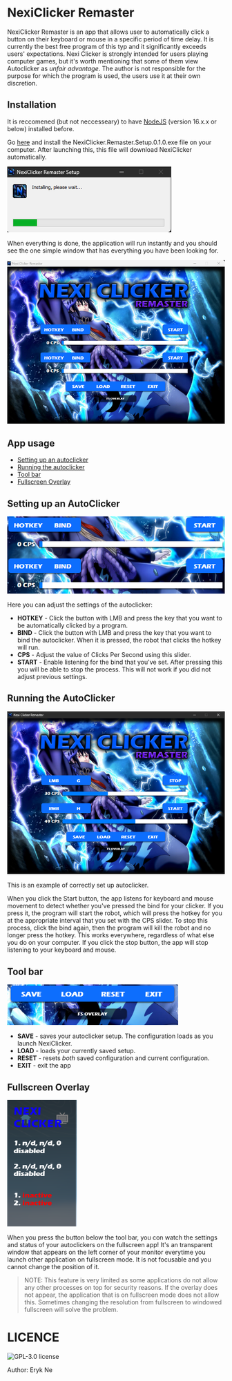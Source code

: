 # NexiClicker Remaster 

NexiClicker Remaster is an app that allows user to automatically click a button on their keyboard or mouse in a specific period of time delay.
It is currently the best free program of this typ and it significantly exceeds users' expectations.
Nexi Clicker is strongly intended for users playing computer games, but it's worth mentioning that some of them view Autoclicker as _unfair advantage_.
The author is not responsible for the purpose for which the program is used, the users use it at their own discretion.

## Installation

It is reccomened (but not neccesseary) to have [NodeJS](https://nodejs.org/en/download/prebuilt-installer) (version 16.x.x or below) installed before.

Go [here](https://github.com/ErykNe/NexiClicker-Remaster/releases/tag/v0.1.0) and install the NexiClicker.Remaster.Setup.0.1.0.exe file on your computer.
After launching this, this file will download NexiClicker automatically.

![](https://github.com/ErykNe/NexiClicker-Remaster/blob/021ffacad400c36d1fc59809d1d716fcdb206d28/screenshots/installer.png) 

When everything is done, the application will run instantly and you should see the one simple window that has everything you have been looking for.

![](https://github.com/ErykNe/NexiClicker-Remaster/blob/008197f8bc207368787af074e8575c8b7a43a92d/screenshots/first-launch.png)

## App usage



- [Setting up an autoclicker](#setting-up-an-autoclicker)
- [Running the autoclicker](#running-the-autoclicker)
- [Tool bar](#tool-bar)
- [Fullscreen Overlay](#fullscreen-overlay)



## Setting up an AutoClicker


![](https://github.com/ErykNe/NexiClicker-Remaster/blob/bc1f761aa34d5a74ae998eef36ffaf49739def03/screenshots/Autoclicker-settings.png)

Here you can adjust the settings of the autoclicker:
- **HOTKEY** - Click the button with LMB and press the key that you want to be automatically clicked by a program.
- **BIND** - Click the button with LMB and press the key that you want to bind the autoclicker. When it is pressed, the robot that clicks the hotkey will run.
- **CPS** - Adjust the value of Clicks Per Second using this slider.
- **START** - Enable listening for the bind that you've set. After pressing this you will be able to stop the process. This will not work if you did not adjust previous settings.


## Running the AutoClicker

![](https://github.com/ErykNe/NexiClicker-Remaster/blob/c3ce8ee84cbb4f4b5c07a6aea212666d4f9bcda6/screenshots/settings.png)

This is an example of correctly set up autoclicker. 

When you click the Start button, the app listens for keyboard and mouse movement to detect whether you've pressed the bind for your clicker. If you press it, the program will start the robot, which will press the hotkey for you at the appropriate interval that you set with the CPS slider. 
To stop this process, click the bind again, then the program will kill the robot and no longer press the hotkey.
This works everywhere, regardless of what else you do on your computer. If you click the stop button, the app will stop listening to your keyboard and mouse.

## Tool bar

![](https://github.com/ErykNe/NexiClicker-Remaster/blob/c3ce8ee84cbb4f4b5c07a6aea212666d4f9bcda6/screenshots/toolbar.png)

- **SAVE** - saves your autoclicker setup. The configuration loads as you launch NexiClicker. 
- **LOAD** - loads your currently saved setup.
- **RESET** - resets _both_ saved configuration and current configuration.
- **EXIT** - exit the app 

## Fullscreen Overlay

![](https://github.com/ErykNe/NexiClicker-Remaster/blob/274ddeaf247d51beed6d1c32cc8c59180ad50916/screenshots/overlay.png)

When you press the button below the tool bar, you con watch the settings and status of your autoclickers on the fullscreen app! 
It's an transparent window that appears on the left corner of your monitor everytime you launch other application on fullscreen mode. It is not focusable and you cannot change the position of it. 
> NOTE: This feature is very limited as some applications do not allow any other processes on top for security reasons. If the overlay does not appear, the application that is on fullscreen mode does not allow this. 
Sometimes changing the resolution from fullscreen to windowed fullscreen will solve the problem.

# LICENCE

![GPL-3.0 license](https://github.com/ErykNe/NexiClicker-Remaster/tree/main?tab=GPL-3.0-1-ov-file)


Author: Eryk Ne












